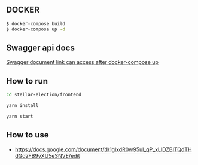## DOCKER

```bash
$ docker-compose build
$ docker-compose up -d
```
## Swagger api docs

<p>
  <a href="http://localhost:4000/docs" target="blank"> Swagger document link can access after docker-compose up </a>
</p>

## How to run
```bash
cd stellar-election/frontend
```
```bash
yarn install
```
```bash
yarn start
```

## How to use 
- https://docs.google.com/document/d/1glxdR0w95ul_qP_xLlDZBITQdTHdGdzFB9vXU5eSNVE/edit
